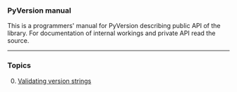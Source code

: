 ### PyVersion manual

This is a programmers' manual for PyVersion describing public API of the library.
For documentation of internal workings and private API read the source.

----

### Topics

0.  [Validating version strings](./validating_version_strings.mdown)
